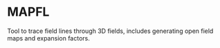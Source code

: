 # MAPFL
Tool to trace field lines through 3D fields, includes generating open field maps and expansion factors.

